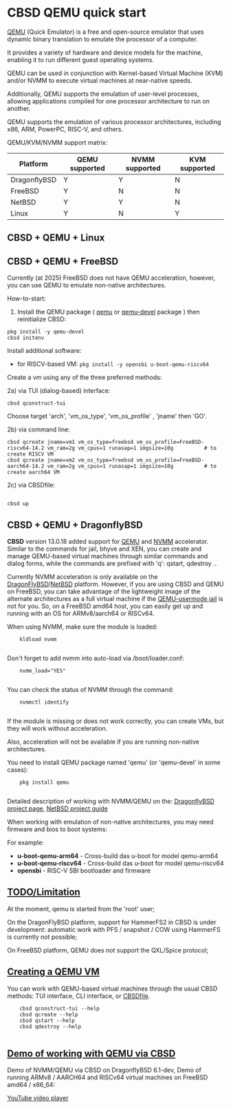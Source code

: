 # **CBSD** QEMU quick start

[QEMU](https://www.qemu.org/) (Quick Emulator) is a free and open-source emulator that uses dynamic binary translation to emulate the processor of a computer. 

It provides a variety of hardware and device models for the machine, enabling it to run different guest operating systems. 

QEMU can be used in conjunction with Kernel-based Virtual Machine (KVM) and/or NVMM to execute virtual machines at near-native speeds. 

Additionally, QEMU supports the emulation of user-level processes, allowing applications compiled for one processor architecture to run on another.

QEMU supports the emulation of various processor architectures, including x86, ARM, PowerPC, RISC-V, and others.

QEMU/KVM/NVMM support matrix:

| Platform     | QEMU supported | NVMM supported | KVM supported |
| ------------ | -------------- | -------------- | ------------- |
| DragonflyBSD | Y              | Y              |       N       |
| FreeBSD      | Y              | N              |       N       |
| NetBSD       | Y              | Y              |       N       |
| Linux        | Y              | N              |       Y       |

## CBSD + QEMU + Linux


## CBSD + QEMU + FreeBSD

Currently (at 2025) FreeBSD does not have QEMU acceleration, however, you can use QEMU  to emulate non-native architectures.

How-to-start:

1) Install the QEMU package ( [qemu](https://www.freshports.org/emulators/qemu/) or [qemu-devel](https://www.freshports.org/emulators/qemu-devel/) package ) then reinitialize CBSD:
```
pkg install -y qemu-devel
cbsd initenv
```

Install additional software:

  - for RISCV-based VM: `pkg install -y opensbi u-boot-qemu-riscv64`


Create a vm using any of the three preferred methods:

2a) via TUI (dialog-based) interface:
```
cbsd qconstruct-tui
```

Choose target 'arch', 'vm_os_type', 'vm_os_profile' , 'jname' then 'GO'.

2b) via command line:
```
cbsd qcreate jname=vm1 vm_os_type=freebsd vm_os_profile=FreeBSD-riscv64-14.2 vm_ram=2g vm_cpus=1 runasap=1 imgsize=10g          # to create RISCV VM
cbsd qcreate jname=vm2 vm_os_type=freebsd vm_os_profile=FreeBSD-aarch64-14.2 vm_ram=2g vm_cpus=1 runasap=1 imgsize=10g          # to create aarch64 VM
```

2c) via CBSDfile:
```

```
```
cbsd up
```

## CBSD + QEMU + DragonflyBSD

**CBSD** version 13.0.18 added support for [QEMU](http://wiki.qemu.org/Main_Page) and [NVMM](https://blog.netbsd.org/tnf/entry/from_zero_to_nvmm) accelerator. Similar to the commands for jail, bhyve and XEN, you can create and manage QEMU-based virtual machines through similar commands and dialog forms, while the commands are prefixed with 'q': qstart, qdestroy ..

Currently NVMM acceleration is only available on the [DragonFlyBSD](https://www.dragonflybsd.org)/[NetBSD](https://www.netbsd.org) platform. However, if you are using CBSD and QEMU on FreeBSD, you can take advantage of the lightweight image of the alternate architectures as a full virtual machine if the [QEMU-usermode jail](/en/cbsd_qemu_usermode.html) is not for you. So, on a FreeBSD amd64 host, you can easily get up and running with an OS for ARMv8/aarch64 or RISCv64.

When using NVMM, make sure the module is loaded:

```
	kldload nvmm
	
```

Don't forget to add nvmm into auto-load via /boot/loader.conf:

```
	nvmm_load="YES"
	
```

You can check the status of NVMM through the command:

```
	nvmmctl identify
	
```

If the module is missing or does not work correctly, you can create VMs, but they will work without acceleration.

Also, acceleration will not be available if you are running non-native architectures.

You need to install QEMU package named 'qemu' (or 'qemu-devel' in some cases):

```
	pkg install qemu
	
```

Detailed description of working with NVMM/QEMU on the: [DragonflyBSD project page](https://www.dragonflybsd.org/docs/docs/howtos/nvmm/), [NetBSD project guide](https://www.netbsd.org/docs/guide/en/chap-virt.html)

When working with emulation of non-native architectures, you may need firmware and bios to boot systems:

For example:

* **u-boot-qemu-arm64** - Cross-build das u-boot for model qemu-arm64
* **u-boot-qemu-riscv64** - Cross-build das u-boot for model qemu-riscv64
* **opensbi** - RISC-V SBI bootloader and firmware

## [TODO/Limitation]()

At the moment, qemu is started from the 'root' user;

On the DragonFlyBSD platform, support for HammerFS2 in CBSD is under development: automatic work with PFS / snapshot / COW using HammerFS is currently not possible;

On FreeBSD platform, QEMU does not support the QXL/Spice protocol;

## [Creating a QEMU VM]()

You can work with QEMU-based virtual machines through the usual CBSD methods: TUI interface, CLI interface, or [CBSDfile](/en/cbsdfile.html).

```
	cbsd qconstruct-tui --help
	cbsd qcreate --help
	cbsd qstart --help
	cbsd qdestroy --help
	
```

## [Demo of working with QEMU via CBSD]()

Demo of NVMM/QEMU via CBSD on DragonflyBSD 6.1-dev, Demo of running ARMv8 / AARCH64 and RISCv64 virtual machines on FreeBSD amd64 / x86\_64:

[YouTube video player](https://www.youtube.com/embed/ACZ2dS1SRcc)
